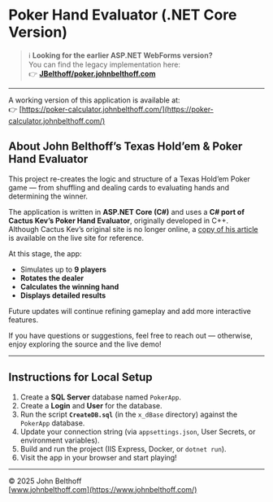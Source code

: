 # Poker Hand Evaluator (.NET Core Version)

> ℹ️ **Looking for the earlier ASP.NET WebForms version?**  
> You can find the legacy implementation here:  
> 👉 **[JBelthoff/poker.johnbelthoff.com](https://github.com/JBelthoff/poker.johnbelthoff.com)**

---

A working version of this application is available at:  
👉 [https://poker-calculator.johnbelthoff.com/](https://poker-calculator.johnbelthoff.com/)

## About John Belthoff’s Texas Hold’em & Poker Hand Evaluator

This project re-creates the logic and structure of a Texas Hold’em Poker game — from shuffling and dealing cards to evaluating hands and determining the winner.

The application is written in **ASP.NET Core (C#)** and uses a **C# port of Cactus Kev’s Poker Hand Evaluator**, originally developed in C++.  
Although Cactus Kev’s original site is no longer online, a [copy of his article](https://poker-calculator.johnbelthoff.com/cactus_kev) is available on the live site for reference.

At this stage, the app:

- Simulates up to **9 players**
- **Rotates the dealer**
- **Calculates the winning hand**
- **Displays detailed results**

Future updates will continue refining gameplay and add more interactive features.

If you have questions or suggestions, feel free to reach out — otherwise, enjoy exploring the source and the live demo!

---

## Instructions for Local Setup

1. Create a **SQL Server** database named `PokerApp`.
2. Create a **Login** and **User** for the database.
3. Run the script **`CreateDB.sql`** (in the `x_dBase` directory) against the `PokerApp` database.
4. Update your connection string (via `appsettings.json`, User Secrets, or environment variables).
5. Build and run the project (IIS Express, Docker, or `dotnet run`).
6. Visit the app in your browser and start playing!

---

© 2025 John Belthoff  
[www.johnbelthoff.com](https://www.johnbelthoff.com/)
